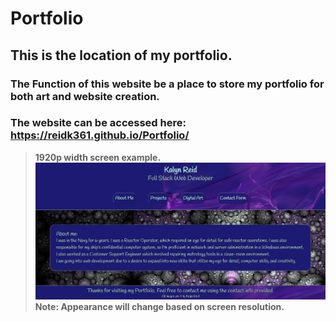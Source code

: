 # Portfolio

## This is the location of my portfolio. 

### The Function of this website be a place to store my portfolio for both art and website creation. 
### The website can be accessed here: https://reidk361.github.io/Portfolio/

> **1920p width screen example.**   
![This is a screenshot of the webpage on a 1920p width screen.](./assets/Page-Sample.png)
> **Note: Appearance will change based on screen resolution.** 